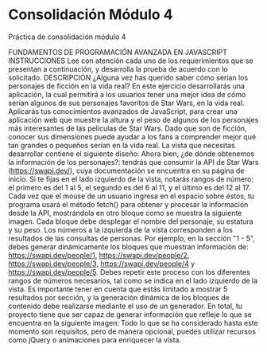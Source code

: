 # Consolidación Módulo 4

Práctica de consolidación módulo 4

FUNDAMENTOS DE PROGRAMACIÓN AVANZADA EN JAVASCRIPT
INSTRUCCIONES
Lee con atención cada uno de los requerimientos que se presentan a continuación, y desarrolla la prueba de 
acuerdo con lo solicitado.
DESCRIPCIÓN
¿Alguna vez has querido saber cómo serían los personajes de ficción en la vida real? En este ejercicio
desarrollarás una aplicación, la cual permitirá a los usuarios tener una mejor idea de cómo serían algunos 
de sus personajes favoritos de Star Wars, en la vida real.
Aplicarás tus conocimientos avanzados de JavaScript, para crear una aplicación web que muestre la altura
y el peso de algunos de los personajes más interesantes de las películas de Star Wars. Dado que son de 
ficción, conocer sus dimensiones puede ayudar a los fans a comprender mejor qué tan grandes o pequeños 
serían en la vida real. La vista que necesitas desarrollar contiene el siguiente diseño:
Ahora bien, ¿de dónde obtenemos la información de los personajes?: tendrás que consumir la API de Star 
Wars (https://swapi.dev/), cuya documentación se encuentra en su página de inicio. Si te fijas en el lado 
izquierdo de la vista, notarás rangos de número: el primero es del 1 al 5, el segundo es del 6 al 11, y el 
último es del 12 al 17. Cada vez que el mouse de un usuario ingresa en el espacio sobre éstos, tu programa 
usará el método fetch() para obtener y procesar la información desde la API, mostrándola en otro bloque 
como se muestra la siguiente imagen. Cada bloque debe desplegar el nombre del personaje, su estatura y 
su peso.
Los números a la izquierda de la vista corresponden a los resultados de las consultas de personas. Por 
ejemplo, en la sección "1 - 5", debes generar dinámicamente los bloques que muestran información de: 
https://swapi.dev/people/1,
https://swapi.dev/people/2, 
https://swapi.dev/people/3, 
https://swapi.dev/people/4 y 
https://swapi.dev/people/5.
Debes repetir este proceso con los diferentes rangos de números necesarios, tal como se indica en el lado 
izquierdo de la vista.
Es importante tener en cuenta que estás limitado a mostrar 5 resultados por sección, y la generación 
dinámica de los bloques de contenido debe realizarse mediante el uso de un generador. En total, tu 
proyecto tiene que ser capaz de generar información que refleje lo que se encuentra en la siguiente imagen:
Todo lo que se ha considerado hasta este momento son requisitos, pero de manera opcional, puedes 
utilizar recursos como jQuery o animaciones para enriquecer la vista. 
